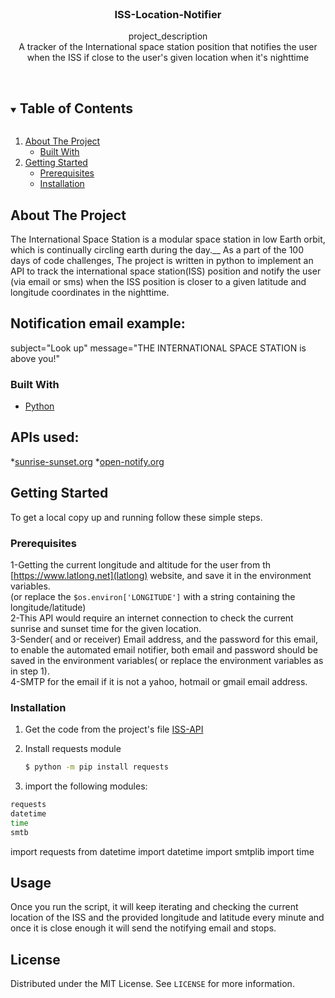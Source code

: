 <br />
<p align="center">

  <h3 align="center">ISS-Location-Notifier</h3>

  <p align="center">
    project_description
    <br />
A tracker of the International space station position that notifies the user when the ISS if close to the user's given location when it's nighttime 
   <br />
    <br />
  </p>



<!-- TABLE OF CONTENTS -->
<details open="open">
  <summary><h2 style="display: inline-block">Table of Contents</h2></summary>
  <ol>
    <li>
      <a href="#about-the-project">About The Project</a>
      <ul>
        <li><a href="#built-with">Built With</a></li>
      </ul>
    </li>
    <li>
      <a href="#getting-started">Getting Started</a>
      <ul>
        <li><a href="#prerequisites">Prerequisites</a></li>
        <li><a href="#installation">Installation</a></li>
      </ul>
    </li>
  </ol>
</details>



<!-- ABOUT THE PROJECT -->
## About The Project
The International Space Station is a modular space station in low Earth orbit, which is continually circling earth during the day.__
As a part of the 100 days of code challenges, The project is written in python to implement an API to track the international space station(ISS) position and notify the user (via email or sms) when the ISS position is closer to a given latitude and longitude coordinates in the nighttime.
##  Notification email example:
 subject="Look up"
 message="THE INTERNATIONAL SPACE STATION is above you!"

### Built With
* [Python](Python)
## APIs used:
*[sunrise-sunset.org](https://api.sunrise-sunset.org/json)
*[open-notify.org](http://api.open-notify.org/iss-now.json)


<!-- GETTING STARTED -->
## Getting Started

To get a local copy up and running follow these simple steps.

### Prerequisites
1-Getting the current longitude and altitude for the user from th [https://www.latlong.net](latlong) website, and save it in the environment variables.\
(or replace the    ```$os.environ['LONGITUDE']``` with a string containing the longitude/latitude)\
2-This API would require an internet connection to check the current sunrise and sunset time for the given location.\
3-Sender( and or receiver) Email address, and the password for this email, to enable the automated email notifier,
both email and password should be saved in the environment variables( or replace the environment  variables as in step 1).\
4-SMTP for the email if it is not a yahoo, hotmail or gmail email address.

### Installation

1. Get the code from the project's file
   [ISS-API](https://github.com/amgad01/python-code/tree/main/100%20days%20of%20code/APIs%20(requests)/International-space-station-notifier-API)

2. Install requests module
   ```sh
   $ python -m pip install requests
   ```
2. import the following modules:
```sh
requests
datetime
time
smtb
```
   
import requests
from datetime import datetime
import smtplib
import time



<!-- USAGE EXAMPLES -->
## Usage
Once you run the script, it will keep  iterating and checking the current location of the ISS and the provided longitude and latitude every minute and once it is close enough it will send the notifying email and stops.




<!-- LICENSE -->
## License

Distributed under the MIT License. See `LICENSE` for more information.

